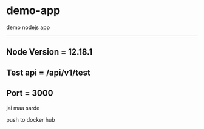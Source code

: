 # demo-app
demo nodejs app

---------------------------

Node Version = 12.18.1
----------------------

Test api =  /api/v1/test
------------------------

Port = 3000
------------
jai maa sarde

push to docker hub
